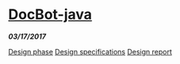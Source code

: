 # [DocBot-java](/DocBot-java)


***03/17/2017***

[Design phase](/DocBot-java/Design-Phase)
[Design specifications](/DocBot-java/doc)
[Design report](/DocBot-java/Design_report)

